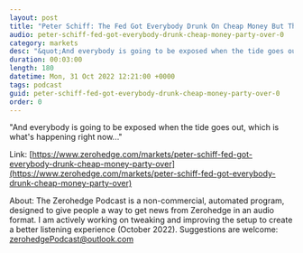 ```yaml
---
layout: post
title: "Peter Schiff: The Fed Got Everybody Drunk On Cheap Money But The Party Is Over"
audio: peter-schiff-fed-got-everybody-drunk-cheap-money-party-over-0
category: markets
desc: "&quot;And everybody is going to be exposed when the tide goes out, which is what's happening right now...&quot;"
duration: 00:03:00
length: 180
datetime: Mon, 31 Oct 2022 12:21:00 +0000
tags: podcast
guid: peter-schiff-fed-got-everybody-drunk-cheap-money-party-over-0
order: 0
---
```

&quot;And everybody is going to be exposed when the tide goes out, which is what's happening right now...&quot;

Link: [https://www.zerohedge.com/markets/peter-schiff-fed-got-everybody-drunk-cheap-money-party-over](https://www.zerohedge.com/markets/peter-schiff-fed-got-everybody-drunk-cheap-money-party-over)

About: The Zerohedge Podcast is a non-commercial, automated program, designed to give people a way to get news from Zerohedge in an audio format.  I am actively working on tweaking and improving the setup to create a better listening experience (October 2022).  Suggestions are welcome: [zerohedgePodcast@outlook.com](mailto:zerohedgePodcast@outlook.com)